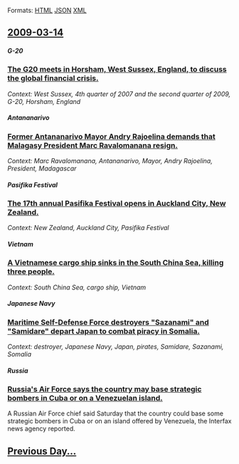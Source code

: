 
Formats: [HTML](2009/03/14/index.html)  [JSON](2009/03/14/index.json)  [XML](2009/03/14/index.xml)  

## [2009-03-14](/news/2009/03/14/index.md)

##### G-20
### [ The G20 meets in Horsham, West Sussex, England, to discuss the global financial crisis. ](/news/2009/03/14/the-g20-meets-in-horsham-west-sussex-england-to-discuss-the-global-financial-crisis.md)
_Context: West Sussex, 4th quarter of 2007 and the second quarter of 2009, G-20, Horsham, England_

##### Antananarivo
### [ Former Antananarivo Mayor Andry Rajoelina demands that Malagasy President Marc Ravalomanana resign. ](/news/2009/03/14/former-antananarivo-mayor-andry-rajoelina-demands-that-malagasy-president-marc-ravalomanana-resign.md)
_Context: Marc Ravalomanana, Antananarivo, Mayor, Andry Rajoelina, President, Madagascar_

##### Pasifika Festival
### [ The 17th annual Pasifika Festival opens in Auckland City, New Zealand. ](/news/2009/03/14/the-17th-annual-pasifika-festival-opens-in-auckland-city-new-zealand.md)
_Context: New Zealand, Auckland City, Pasifika Festival_

##### Vietnam
### [ A Vietnamese cargo ship sinks in the South China Sea, killing three people. ](/news/2009/03/14/a-vietnamese-cargo-ship-sinks-in-the-south-china-sea-killing-three-people.md)
_Context: South China Sea, cargo ship, Vietnam_

##### Japanese Navy
### [ Maritime Self-Defense Force destroyers "Sazanami" and "Samidare" depart Japan to combat piracy in Somalia. ](/news/2009/03/14/maritime-self-defense-force-destroyers-sazanami-and-samidare-depart-japan-to-combat-piracy-in-somalia.md)
_Context: destroyer, Japanese Navy, Japan, pirates, Samidare, Sazanami, Somalia_

##### Russia
### [ Russia's Air Force says the country may base strategic bombers in Cuba or on a Venezuelan island. ](/news/2009/03/14/russia-s-air-force-says-the-country-may-base-strategic-bombers-in-cuba-or-on-a-venezuelan-island.md)
A Russian Air Force chief said Saturday that the country could base some strategic bombers in Cuba or on an island offered by Venezuela, the Interfax news agency reported.

## [Previous Day...](/news/2009/03/13/index.md)

